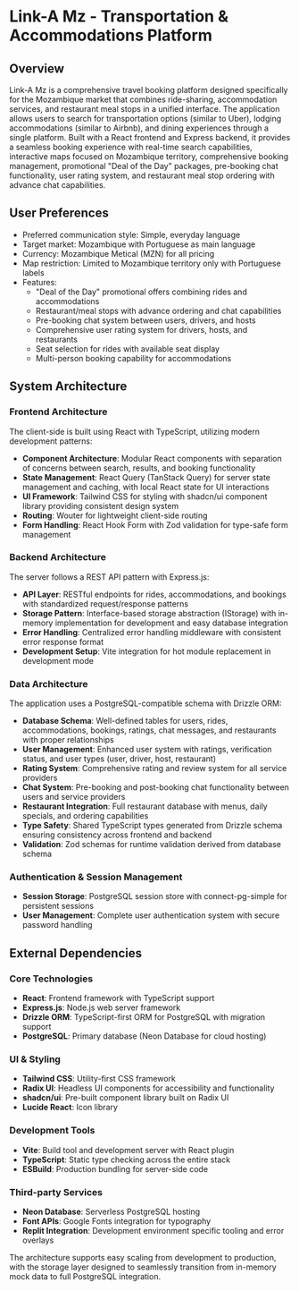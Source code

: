 # Link-A Mz - Transportation & Accommodations Platform

## Overview

Link-A Mz is a comprehensive travel booking platform designed specifically for the Mozambique market that combines ride-sharing, accommodation services, and restaurant meal stops in a unified interface. The application allows users to search for transportation options (similar to Uber), lodging accommodations (similar to Airbnb), and dining experiences through a single platform. Built with a React frontend and Express backend, it provides a seamless booking experience with real-time search capabilities, interactive maps focused on Mozambique territory, comprehensive booking management, promotional "Deal of the Day" packages, pre-booking chat functionality, user rating system, and restaurant meal stop ordering with advance chat capabilities.

## User Preferences

- Preferred communication style: Simple, everyday language
- Target market: Mozambique with Portuguese as main language
- Currency: Mozambique Metical (MZN) for all pricing
- Map restriction: Limited to Mozambique territory only with Portuguese labels
- Features: 
  - "Deal of the Day" promotional offers combining rides and accommodations
  - Restaurant/meal stops with advance ordering and chat capabilities
  - Pre-booking chat system between users, drivers, and hosts
  - Comprehensive user rating system for drivers, hosts, and restaurants
  - Seat selection for rides with available seat display
  - Multi-person booking capability for accommodations

## System Architecture

### Frontend Architecture
The client-side is built using React with TypeScript, utilizing modern development patterns:
- **Component Architecture**: Modular React components with separation of concerns between search, results, and booking functionality
- **State Management**: React Query (TanStack Query) for server state management and caching, with local React state for UI interactions
- **UI Framework**: Tailwind CSS for styling with shadcn/ui component library providing consistent design system
- **Routing**: Wouter for lightweight client-side routing
- **Form Handling**: React Hook Form with Zod validation for type-safe form management

### Backend Architecture
The server follows a REST API pattern with Express.js:
- **API Layer**: RESTful endpoints for rides, accommodations, and bookings with standardized request/response patterns
- **Storage Pattern**: Interface-based storage abstraction (IStorage) with in-memory implementation for development and easy database integration
- **Error Handling**: Centralized error handling middleware with consistent error response format
- **Development Setup**: Vite integration for hot module replacement in development mode

### Data Architecture
The application uses a PostgreSQL-compatible schema with Drizzle ORM:
- **Database Schema**: Well-defined tables for users, rides, accommodations, bookings, ratings, chat messages, and restaurants with proper relationships
- **User Management**: Enhanced user system with ratings, verification status, and user types (user, driver, host, restaurant)
- **Rating System**: Comprehensive rating and review system for all service providers
- **Chat System**: Pre-booking and post-booking chat functionality between users and service providers
- **Restaurant Integration**: Full restaurant database with menus, daily specials, and ordering capabilities
- **Type Safety**: Shared TypeScript types generated from Drizzle schema ensuring consistency across frontend and backend
- **Validation**: Zod schemas for runtime validation derived from database schema

### Authentication & Session Management
- **Session Storage**: PostgreSQL session store with connect-pg-simple for persistent sessions
- **User Management**: Complete user authentication system with secure password handling

## External Dependencies

### Core Technologies
- **React**: Frontend framework with TypeScript support
- **Express.js**: Node.js web server framework
- **Drizzle ORM**: TypeScript-first ORM for PostgreSQL with migration support
- **PostgreSQL**: Primary database (Neon Database for cloud hosting)

### UI & Styling
- **Tailwind CSS**: Utility-first CSS framework
- **Radix UI**: Headless UI components for accessibility and functionality
- **shadcn/ui**: Pre-built component library built on Radix UI
- **Lucide React**: Icon library

### Development Tools
- **Vite**: Build tool and development server with React plugin
- **TypeScript**: Static type checking across the entire stack
- **ESBuild**: Production bundling for server-side code

### Third-party Services
- **Neon Database**: Serverless PostgreSQL hosting
- **Font APIs**: Google Fonts integration for typography
- **Replit Integration**: Development environment specific tooling and error overlays

The architecture supports easy scaling from development to production, with the storage layer designed to seamlessly transition from in-memory mock data to full PostgreSQL integration.